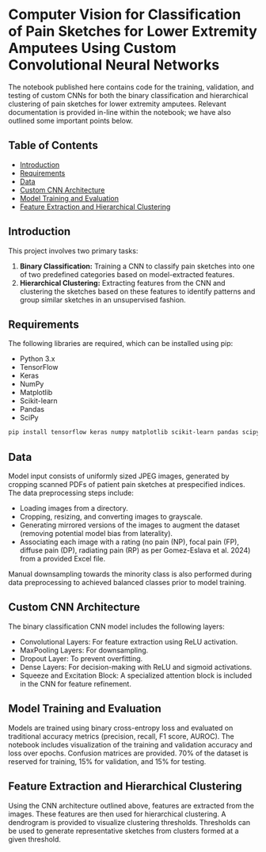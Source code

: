 # Computer Vision for Classification of Pain Sketches for Lower Extremity Amputees Using Custom Convolutional Neural Networks
The notebook published here contains code for the training, validation, and testing of custom CNNs for both the binary classification and hierarchical clustering of pain sketches for lower extremity amputees. Relevant documentation is provided in-line within the notebook; we have also outlined some important points below.

## Table of Contents

- [Introduction](#introduction)
- [Requirements](#requirements)
- [Data](#data)
- [Custom CNN Architecture](#custom-cnn-architecture)
- [Model Training and Evaluation](#model-training-and-evaluation)
- [Feature Extraction and Hierarchical Clustering](#feature-extraction-and-hierarchical-clustering)

## Introduction

This project involves two primary tasks:
1. **Binary Classification:** Training a CNN to classify pain sketches into one of two predefined categories based on model-extracted features.
2. **Hierarchical Clustering:** Extracting features from the CNN and clustering the sketches based on these features to identify patterns and group similar sketches in an unsupervised fashion.

## Requirements

The following libraries are required, which can be installed using pip:

- Python 3.x
- TensorFlow
- Keras
- NumPy
- Matplotlib
- Scikit-learn
- Pandas
- SciPy

```bash
pip install tensorflow keras numpy matplotlib scikit-learn pandas scipy
```

## Data
Model input consists of uniformly sized JPEG images, generated by cropping scanned PDFs of patient pain sketches at prespecified indices. The data preprocessing steps include:

- Loading images from a directory.
- Cropping, resizing, and converting images to grayscale.
- Generating mirrored versions of the images to augment the dataset (removing potential model bias from laterality).
- Associating each image with a rating (no pain (NP), focal pain (FP), diffuse pain (DP), radiating pain (RP) as per Gomez-Eslava et al. 2024) from a provided Excel file.

Manual downsampling towards the minority class is also performed during data preprocessing to achieved balanced classes prior to model training.

## Custom CNN Architecture
The binary classification CNN model includes the following layers:

- Convolutional Layers: For feature extraction using ReLU activation.
- MaxPooling Layers: For downsampling.
- Dropout Layer: To prevent overfitting.
- Dense Layers: For decision-making with ReLU and sigmoid activations.
- Squeeze and Excitation Block: A specialized attention block is included in the CNN for feature refinement.

## Model Training and Evaluation
Models are trained using binary cross-entropy loss and evaluated on traditional accuracy metrics (precision, recall, F1 score, AUROC). The notebook includes visualization of the training and validation accuracy and loss over epochs. Confusion matrices are provided. 70% of the dataset is reserved for training, 15% for validation, and 15% for testing.

## Feature Extraction and Hierarchical Clustering
Using the CNN architecture outlined above, features are extracted from the images. These features are then used for hierarchical clustering. A dendrogram is provided to visualize clustering thresholds. Thresholds can be used to generate representative sketches from clusters formed at a given threshold.

